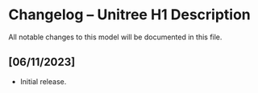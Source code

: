 # Changelog – Unitree H1 Description

All notable changes to this model will be documented in this file.

## [06/11/2023]
- Initial release.